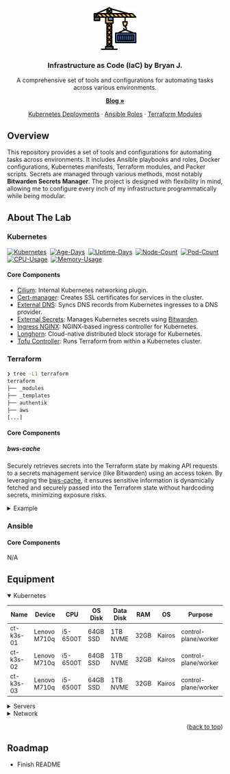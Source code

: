 <div align="center">
  <img src=".github/.metadata/logo.png" alt="crane-iac" style="width:100px;height:auto;">

  <h3>Infrastructure as Code (IaC) by Bryan J.</h3>

  <p>A comprehensive set of tools and configurations for automating tasks across various environments.</p>
  <p>
    <a href="https://chkpwd.com"><strong>Blog »</strong></a>
  </p>
  <p>
    <a href="https://github.com/chkpwd/iac/tree/main/kubernetes/apps">Kubernetes Deployments</a>
    &middot;
    <a href="https://github.com/chkpwd/iac/tree/main/ansible/roles">Ansible Roles</a>
    &middot;
    <a href="https://github.com/chkpwd/iac/tree/main/terraform/_modules">Terraform Modules</a>
  </p>
</div>

## Overview

This repository provides a set of tools and configurations for automating tasks across environments. It includes Ansible playbooks and roles, Docker configurations, Kubernetes manifests, Terraform modules, and Packer scripts. Secrets are managed through various methods, most notably **Bitwarden Secrets Manager**. The project is designed with flexibility in mind, allowing me to configure every inch of my infrastructure programmatically while being modular.

## About The Lab

### Kubernetes

[![Kubernetes](https://img.shields.io/endpoint?url=https%3A%2F%2Fkromgo.chkpwd.com%2Fkubernetes_version&style=flat-square&logo=kubernetes&logoColor=white&color=blue)](https://kubernetes.io/)&nbsp;
[![Age-Days](https://img.shields.io/endpoint?url=https%3A%2F%2Fkromgo.chkpwd.com%2Fcluster_age_days&style=flat-square&label=Age)](https://github.com/kashalls/kromgo)&nbsp;
[![Uptime-Days](https://img.shields.io/endpoint?url=https%3A%2F%2Fkromgo.chkpwd.com%2Fcluster_uptime_days&style=flat-square&label=Uptime)](https://github.com/kashalls/kromgo)&nbsp;
[![Node-Count](https://img.shields.io/endpoint?url=https%3A%2F%2Fkromgo.chkpwd.com%2Fcluster_node_count&style=flat-square&label=Nodes)](https://github.com/kashalls/kromgo)&nbsp;
[![Pod-Count](https://img.shields.io/endpoint?url=https%3A%2F%2Fkromgo.chkpwd.com%2Fcluster_pods_running&style=flat-square&label=Pods)](https://github.com/kashalls/kromgo)&nbsp;
[![CPU-Usage](https://img.shields.io/endpoint?url=https%3A%2F%2Fkromgo.chkpwd.com%2Fcluster_cpu_usage&style=flat-square&label=CPU)](https://github.com/kashalls/kromgo)&nbsp;
[![Memory-Usage](https://img.shields.io/endpoint?url=https%3A%2F%2Fkromgo.chkpwd.com%2Fcluster_memory_usage&style=flat-square&label=Memory)](https://github.com/kashalls/kromgo)&nbsp;

#### Core Components

- [Cilium](https://github.com/cilium/cilium): Internal Kubernetes networking plugin.
- [Cert-manager](https://cert-manager.io/docs/): Creates SSL certificates for services in the cluster.
- [External DNS](https://github.com/kubernetes-sigs/external-dns): Syncs DNS records from Kubernetes ingresses to a DNS provider.
- [External Secrets](https://github.com/external-secrets/external-secrets/): Manages Kubernetes secrets using [Bitwarden](https://bitwarden.com/).
- [Ingress NGINX](https://github.com/kubernetes/ingress-nginx/): NGINX-based ingress controller for Kubernetes.
- [Longhorn](https://longhorn.io/): Cloud-native distributed block storage for Kubernetes.
- [Tofu Controller](https://github.com/flux-iac/tofu-controller): Runs Terraform from within a Kubernetes cluster.

### Terraform

```bash
❯ tree -L1 terraform
terraform
├── _modules
├── _templates
├── authentik
├── aws
[...]
```

#### Core Components
##### bws-cache
Securely retrieves secrets into the Terraform state by making API requests to a secrets management service (like Bitwarden) using an access token. By leveraging the [bws-cache](https://github.com/RippleFCL/bws-cache), it ensures sensitive information is dynamically fetched and securely passed into the Terraform state without hardcoding secrets, minimizing exposure risks.

<details>
  <summary>Example</summary>

  ```python
  [...]
  for key in key_name:
    bws_response = requests.get(
        f"http://mgmt-srv-01:5000/key/{key}",
        headers={"Authorization": f"Bearer {access_token}"},
        timeout=10,
    ).json()

    logging.debug(bws_response)

    try:
        results.append(bws_response['value'])
    except KeyError as exc:
        raise InvalidToken(
            "Token is invalid or does not have permissions to read value"
        ) from exc
  [...]
  ```
  ```
  resource "radarr_download_client_sabnzbd" "sabnzbd" {
    enable         = true
    priority       = 1
    name           = "sabnzbd"
    host           = "sabnzbd.${var.cluster_media_domain}"
    url_base       = "/"
    port           = var.ports["sabnzbd"]
    movie_category = "movies"
    api_key        = data.external.bws_lookup.result["infra-media-secrets_sabnzbd_api_key"]
  }
  ```
</details>

### Ansible
#### Core Components
N/A

## Equipment

<details open>
<summary>Kubernetes</summary>

| Name      | Device       | CPU      | OS Disk  | Data Disk | RAM  | OS     | Purpose              |
|-----------|--------------|----------|----------|-----------|------|--------|----------------------|
| ct-k3s-01 | Lenovo M710q | i5-6500T | 64GB SSD | 1TB NVME  | 32GB | Kairos | control-plane/worker |
| ct-k3s-02 | Lenovo M710q | i5-6500T | 64GB SSD | 1TB NVME  | 32GB | Kairos | control-plane/worker |
| ct-k3s-03 | Lenovo M710q | i5-6500T | 64GB SSD | 1TB NVME  | 32GB | Kairos | control-plane/worker |
</details>

<details>
<summary>Servers</summary>

| Name     | Device        | CPU        | OS Disk    | Data Disk     | RAM   | OS           | Purpose        |
|----------|---------------|------------|------------|---------------|-------|--------------|----------------|
| WhiteBox | Custom        | TR 2970W   | 128GB      | 6TB           | 128GB | Proxmox      | VM/Containers  |
| Synology | RS819         | -          | -          | 4x4TB SHR     | -     | DSM 7        | Storage        |
| mgmt-pi  | Raspberry Pi4 | Cortex A72 | 64GB SSD   | -             | 8GB   | Debian 12    | Misc Software  |
</details>

<details>
<summary>Network</summary>

| Device             | Purpose          |
|--------------------|------------------|
| Dell 7040          | Network - Router |
| TL-SG1016PE        | Network - Switch |
</details>

<p align="right">(<a href="#readme-top">back to top</a>)</p>

## Roadmap

- Finish README
